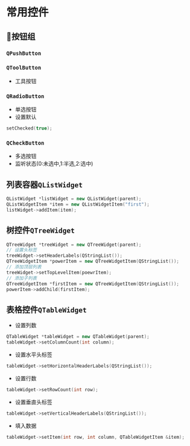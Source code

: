 # 常用控件
## 🔘按钮组
### `QPushButton`

### `QToolButton`
- 工具按钮
### `QRadioButton`
- 单选按钮
- 设置默认
```c++
setChecked(true);
```
### `QCheckButton`
- 多选按钮
- 监听状态(0:未选中,1:半选,2:选中)
## 列表容器`QListWidget`
```c++
QListWidget *listWidget = new QListWidget(parent);
QListWidgetItem *item = new QListWidgetItem("first");
listWidget->addItem(item);
```
## 树控件`QTreeWidget`
```c++
QTreeWidget *treeWidget = new QTreeWidget(parent);
// 设置头标签
treeWidget->setHeaderLabels(QStringList());
QTreeWidgetItem *powerItem = new QTreeWidgetItem(QStringList());
// 添加顶层列表
treeWidget->setTopLevelItem(poewrItem);
// 添加子列表
QTreeWidgetItem *firstItem = new QTreeWidgetItem(QStringList());
powerItem->addChild(firstItem);
```
## 表格控件`QTableWidget`
- 设置列数
```c++
QTableWidget *tableWidget = new QTableWidget(parent);
tableWidget->setColumnCount(int column);
```
- 设置水平头标签
```c++
tableWidget->setHorizontalHeaderLabels(QStringList());
```
- 设置行数
```c++
tableWidget->setRowCount(int row);
```
- 设置垂直头标签
```c++
tableWidget->setVerticalHeaderLabels(QStringList());
```
- 填入数据
```c++
tableWidget->setItem(int row, int column, QTableWidgetItem &item);
```
